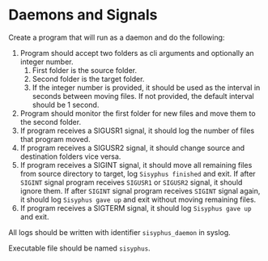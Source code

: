 # Daemons and Signals

Create a program that will run as a daemon and do the following:
1. Program should accept two folders as cli arguments and optionally an integer number.
   1. First folder is the source folder.
   2. Second folder is the target folder.
   3. If the integer number is provided, it should be used as the interval in seconds between moving files. If not provided, the default interval should be 1 second.
2. Program should monitor the first folder for new files and move them to the second folder.
3. If program receives a SIGUSR1 signal, it should log the number of files that program moved. 
4. If program receives a SIGUSR2 signal, it should change source and destination folders vice versa.
5. If program receives a SIGINT signal, it should move all remaining files from source directory to target, log `Sisyphus finished` and exit. If after `SIGINT` signal program receives `SIGUSR1` or `SIGUSR2` signal, it should ignore them. If after `SIGINT` signal program receives `SIGINT` signal again, it should log `Sisyphus gave up` and exit without moving remaining files.
6. If program receives a SIGTERM signal, it should log `Sisyphus gave up` and exit.

All logs should be written with identifier `sisyphus_daemon` in syslog.

Executable file should be named `sisyphus`.